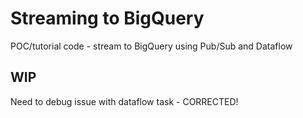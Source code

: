 # Streaming to BigQuery
POC/tutorial code - stream to BigQuery using Pub/Sub and Dataflow

## WIP
Need to debug issue with dataflow task - CORRECTED!
